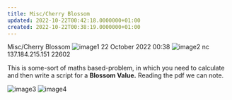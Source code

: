```yaml
---
title: Misc/Cherry Blossom
updated: 2022-10-22T00:42:18.0000000+01:00
created: 2022-10-22T00:38:19.0000000+01:00
---
```


Misc/Cherry Blossom
![image1](../../../../_resources/image1-46.png)
22 October 2022
00:38
![image2](../../../../_resources/image2-34.png)
nc 137.184.215.151 22602

This is some-sort of maths based-problem, in which you need to calculate and then write a script for a **Blossom Value.** Reading the pdf we can note.

![image3](../../../../_resources/image3-27.png)
![image4](../../../../_resources/image4-21.png)
